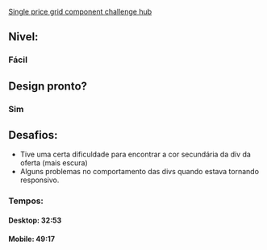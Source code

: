 [Single price grid component challenge hub](https://www.frontendmentor.io/challenges/single-price-grid-component-5ce41129d0ff452fec5abbbc/hub/single-price-grid-component-Ou5wtVfYv)

## Nivel:

### Fácil

## Design pronto?

### Sim

## Desafios:

- Tive uma certa dificuldade para encontrar a cor secundária da div da oferta (mais escura)
- Alguns problemas no comportamento das divs quando estava tornando responsivo.

### Tempos:

#### Desktop: 32:53

#### Mobile: 49:17
